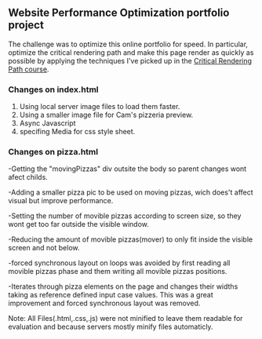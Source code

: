 ## Website Performance Optimization portfolio project

The challenge was to optimize this online portfolio for speed. In particular, optimize the critical rendering path and make this page render as quickly as possible by applying the techniques I've picked up in the [Critical Rendering Path course](https://www.udacity.com/course/ud884).



### Changes on index.html

1. Using local server image files to load them faster.
2. Using a smaller image file for Cam's pizzeria preview.
3. Async Javascript
4. specifing Media for css style sheet.


### Changes on pizza.html

-Getting the "movingPizzas" div outsite the body so parent changes wont afect childs.

-Adding a smaller pizza pic to be used on moving pizzas, wich does't affect visual but improve performance.

-Setting the number of movible pizzas according to screen size, so they wont get too far outside the visible window.

-Reducing the amount of movible pizzas(mover) to only fit inside the visible screen and not below.

-forced synchronous layout on loops was avoided by first reading all movible pizzas phase and them writing all movible pizzas positions.

-Iterates through pizza elements on the page and changes their widths taking as reference defined input case values.  This was a great improvement and forced synchronous layout was removed.


Note: All Files(.html,.css,.js) were not minified to leave them readable for evaluation and because servers mostly minify files automaticly.